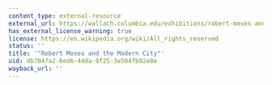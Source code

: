 ```yaml
---
content_type: external-resource
external_url: https://wallach.columbia.edu/exhibitions/robert-moses-and-modern-city
has_external_license_warning: true
license: https://en.wikipedia.org/wiki/All_rights_reserved
status: ''
title: '"Robert Moses and the Modern City"'
uid: db7047a2-6ed6-44da-9f25-3e504fb92e8e
wayback_url: ''
---
```

